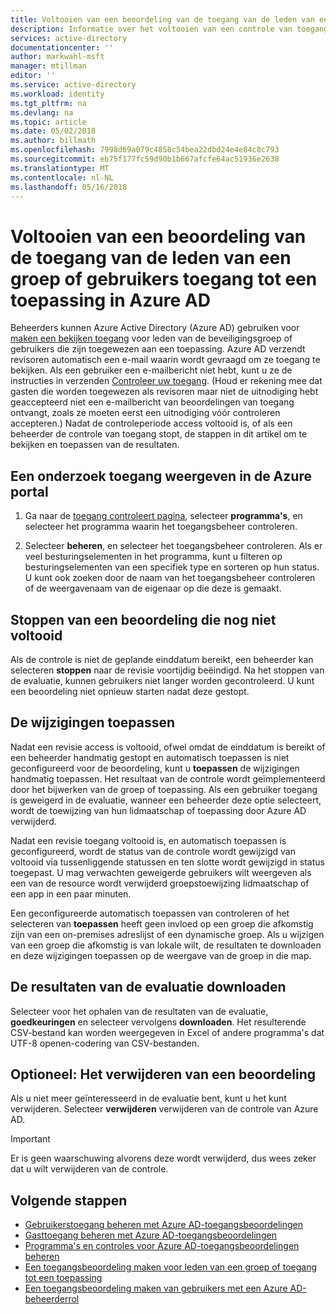 ```yaml
---
title: Voltooien van een beoordeling van de toegang van de leden van een groep of gebruikers toegang tot een toepassing met Azure AD | Microsoft Docs
description: Informatie over het voltooien van een controle van toegang voor leden van een groep of gebruikers met toegang tot een toepassing in Azure Active Directory.
services: active-directory
documentationcenter: ''
author: markwahl-msft
manager: mtillman
editor: ''
ms.service: active-directory
ms.workload: identity
ms.tgt_pltfrm: na
ms.devlang: na
ms.topic: article
ms.date: 05/02/2018
ms.author: billmath
ms.openlocfilehash: 7998d69a079c4858c54bea22dbd24e4e84c8c793
ms.sourcegitcommit: eb75f177fc59d90b1b667afcfe64ac51936e2638
ms.translationtype: MT
ms.contentlocale: nl-NL
ms.lasthandoff: 05/16/2018
---
```

# <a name="complete-an-access-review-of-members-of-a-group-or-users-access-to-an-application-in-azure-ad"></a>Voltooien van een beoordeling van de toegang van de leden van een groep of gebruikers toegang tot een toepassing in Azure AD

Beheerders kunnen Azure Active Directory (Azure AD) gebruiken voor [maken een bekijken toegang](active-directory-azure-ad-controls-create-access-review.md) voor leden van de beveiligingsgroep of gebruikers die zijn toegewezen aan een toepassing. Azure AD verzendt revisoren automatisch een e-mail waarin wordt gevraagd om ze toegang te bekijken. Als een gebruiker een e-mailbericht niet hebt, kunt u ze de instructies in verzenden [Controleer uw toegang](active-directory-azure-ad-controls-perform-access-review.md). (Houd er rekening mee dat gasten die worden toegewezen als revisoren maar niet de uitnodiging hebt geaccepteerd niet een e-mailbericht van beoordelingen van toegang ontvangt, zoals ze moeten eerst een uitnodiging vóór controleren accepteren.) Nadat de controleperiode access voltooid is, of als een beheerder de controle van toegang stopt, de stappen in dit artikel om te bekijken en toepassen van de resultaten.

## <a name="view-an-access-review-in-the-azure-portal"></a>Een onderzoek toegang weergeven in de Azure portal

1. Ga naar de [toegang controleert pagina](https://portal.azure.com/#blade/Microsoft_AAD_ERM/DashboardBlade/), selecteer **programma's**, en selecteer het programma waarin het toegangsbeheer controleren.

2. Selecteer **beheren**, en selecteer het toegangsbeheer controleren. Als er veel besturingselementen in het programma, kunt u filteren op besturingselementen van een specifiek type en sorteren op hun status. U kunt ook zoeken door de naam van het toegangsbeheer controleren of de weergavenaam van de eigenaar op die deze is gemaakt. 

## <a name="stop-a-review-that-hasnt-finished"></a>Stoppen van een beoordeling die nog niet voltooid

Als de controle is niet de geplande einddatum bereikt, een beheerder kan selecteren **stoppen** naar de revisie voortijdig beëindigd. Na het stoppen van de evaluatie, kunnen gebruikers niet langer worden gecontroleerd. U kunt een beoordeling niet opnieuw starten nadat deze gestopt.

## <a name="apply-the-changes"></a>De wijzigingen toepassen 

Nadat een revisie access is voltooid, ofwel omdat de einddatum is bereikt of een beheerder handmatig gestopt en automatisch toepassen is niet geconfigureerd voor de beoordeling, kunt u **toepassen** de wijzigingen handmatig toepassen. Het resultaat van de controle wordt geïmplementeerd door het bijwerken van de groep of toepassing. Als een gebruiker toegang is geweigerd in de evaluatie, wanneer een beheerder deze optie selecteert, wordt de toewijzing van hun lidmaatschap of toepassing door Azure AD verwijderd. 

Nadat een revisie toegang voltooid is, en automatisch toepassen is geconfigureerd, wordt de status van de controle wordt gewijzigd van voltooid via tussenliggende statussen en ten slotte wordt gewijzigd in status toegepast. U mag verwachten geweigerde gebruikers wilt weergeven als een van de resource wordt verwijderd groepstoewijzing lidmaatschap of een app in een paar minuten.

Een geconfigureerde automatisch toepassen van controleren of het selecteren van **toepassen** heeft geen invloed op een groep die afkomstig zijn van een on-premises adreslijst of een dynamische groep. Als u wijzigen van een groep die afkomstig is van lokale wilt, de resultaten te downloaden en deze wijzigingen toepassen op de weergave van de groep in die map.

## <a name="download-the-results-of-the-review"></a>De resultaten van de evaluatie downloaden

Selecteer voor het ophalen van de resultaten van de evaluatie, **goedkeuringen** en selecteer vervolgens **downloaden**. Het resulterende CSV-bestand kan worden weergegeven in Excel of andere programma's dat UTF-8 openen-codering van CSV-bestanden.

## <a name="optional-delete-a-review"></a>Optioneel: Het verwijderen van een beoordeling
Als u niet meer geïnteresseerd in de evaluatie bent, kunt u het kunt verwijderen. Selecteer **verwijderen** verwijderen van de controle van Azure AD.

> [!IMPORTANT]
> Er is geen waarschuwing alvorens deze wordt verwijderd, dus wees zeker dat u wilt verwijderen van de controle.
> 
> 

## <a name="next-steps"></a>Volgende stappen

- [Gebruikerstoegang beheren met Azure AD-toegangsbeoordelingen](active-directory-azure-ad-controls-manage-user-access-with-access-reviews.md)
- [Gasttoegang beheren met Azure AD-toegangsbeoordelingen](active-directory-azure-ad-controls-manage-guest-access-with-access-reviews.md)
- [Programma's en controles voor Azure AD-toegangsbeoordelingen beheren](active-directory-azure-ad-controls-manage-programs-controls.md)
- [Een toegangsbeoordeling maken voor leden van een groep of toegang tot een toepassing](active-directory-azure-ad-controls-create-access-review.md)
- [Een toegangsbeoordeling maken van gebruikers met een Azure AD-beheerderrol](active-directory-privileged-identity-management-how-to-start-security-review.md)

